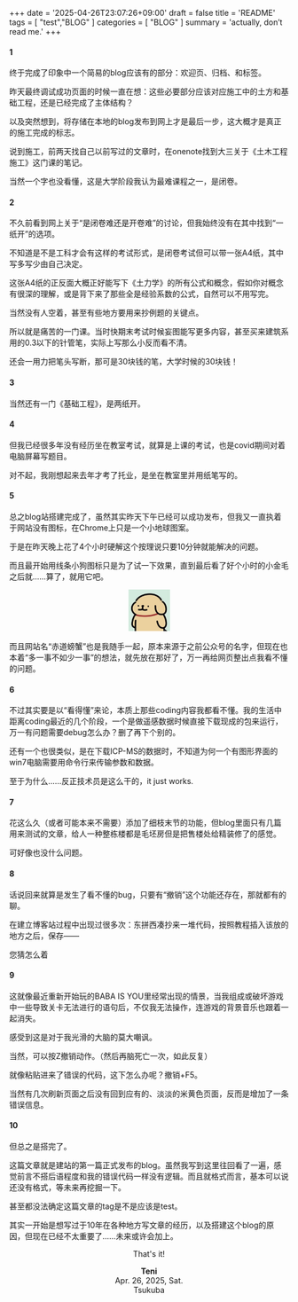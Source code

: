 +++
date = '2025-04-26T23:07:26+09:00'
draft = false
title = 'README'
tags = [ "test","BLOG" ]
categories = [ "BLOG" ]
summary = 'actually, don’t read me.'
+++

#### 1
终于完成了印象中一个简易的blog应该有的部分：欢迎页、归档、和标签。

昨天最终调试成功页面的时候一直在想：这些必要部分应该对应施工中的土方和基础工程，还是已经完成了主体结构？

以及突然想到，将存储在本地的blog发布到网上才是最后一步，这大概才是真正的施工完成的标志。

说到施工，前两天找自己以前写过的文章时，在onenote找到大三关于《土木工程施工》这门课的笔记。

当然一个字也没看懂，这是大学阶段我认为最难课程之一，是闭卷。

#### 2
不久前看到网上关于“是闭卷难还是开卷难”的讨论，但我始终没有在其中找到“一纸开”的选项。

不知道是不是工科才会有这样的考试形式，是闭卷考试但可以带一张A4纸，其中写多写少由自己决定。

这张A4纸的正反面大概正好能写下《土力学》的所有公式和概念，假如你对概念有很深的理解，或是背下来了那些全是经验系数的公式，自然可以不用写完。

当然没有人空着，甚至有些地方要用来抄例题的关键点。

所以就是痛苦的一门课。当时快期末考试时候妄图能写更多内容，甚至买来建筑系用的0.3以下的针管笔，实际上写那么小反而看不清。

还会一用力把笔头写断，那可是30块钱的笔，大学时候的30块钱！

#### 3
当然还有一门《基础工程》，是两纸开。

#### 4
但我已经很多年没有经历坐在教室考试，就算是上课的考试，也是covid期间对着电脑屏幕写题目。

对不起，我刚想起来去年才考了托业，是坐在教室里并用纸笔写的。

#### 5
总之blog站搭建完成了，虽然其实昨天下午已经可以成功发布，但我又一直执着于网站没有图标，在Chrome上只是一个小地球图案。

于是在昨天晚上花了4个小时硬解这个按理说只要10分钟就能解决的问题。

而且最开始用线条小狗图标只是为了试一下效果，直到最后看了好个小时的小金毛之后就……算了，就用它吧。 

<div style="text-align: center"><img width="75" height="75"img src="https://raw.githubusercontent.com/aeoliantn/aeoliantn.github.io/refs/heads/main/assets/android-chrome-512x512.png"/>
</div>


而且网站名“赤道螃蟹”也是我随手一起，原本来源于之前公众号的名字，但现在也本着“多一事不如少一事”的想法，就先放在那好了，万一再给网页整出点我看不懂的问题。

#### 6
不过其实要是以“看得懂”来论，本质上那些coding内容我都看不懂。我的生活中距离coding最近的几个阶段，一个是做遥感数据时候直接下载现成的包来运行，万一有问题需要debug怎么办？删了再下个别的。

还有一个也很类似，是在下载ICP-MS的数据时，不知道为何一个有图形界面的win7电脑需要用命令行来传输参数和数据。

至于为什么……反正技术员是这么干的，it just works.

#### 7
花这么久（或者可能本来不需要）添加了细枝末节的功能，但blog里面只有几篇用来测试的文章，给人一种整栋楼都是毛坯房但是把售楼处给精装修了的感觉。

可好像也没什么问题。

#### 8
话说回来就算是发生了看不懂的bug，只要有“撤销”这个功能还存在，那就都有的聊。

在建立博客站过程中出现过很多次：东拼西凑抄来一堆代码，按照教程插入该放的地方之后，保存——

您猜怎么着

#### 9
这就像最近重新开始玩的BABA IS YOU里经常出现的情景，当我组成或破坏游戏中一些导致关卡无法进行的语句后，不仅我无法操作，连游戏的背景音乐也跟着一起消失。

感受到这是对于我光滑的大脑的莫大嘲讽。

当然，可以按Z撤销动作。（然后再脑死亡一次，如此反复）

就像粘贴进来了错误的代码，这下怎么办呢？撤销+F5。

当然有几次刷新页面之后没有回到应有的、淡淡的米黄色页面，反而是增加了一条错误信息。

#### 10
但总之是搭完了。

这篇文章就是建站的第一篇正式发布的blog。虽然我写到这里往回看了一遍，感觉前言不搭后语程度和我的错误代码一样没有逻辑。而且就格式而言，基本可以说还没有格式，等未来再挖掘一下。

甚至都没法确定这篇文章的tag是不是应该是test。 

其实一开始是想写过于10年在各种地方写文章的经历，以及搭建这个blog的原因，但现在已经不太重要了……未来或许会加上。



<center>That's it!  

  

 **Teni**  
   Apr. 26, 2025, Sat.  
  Tsukuba

</center>

